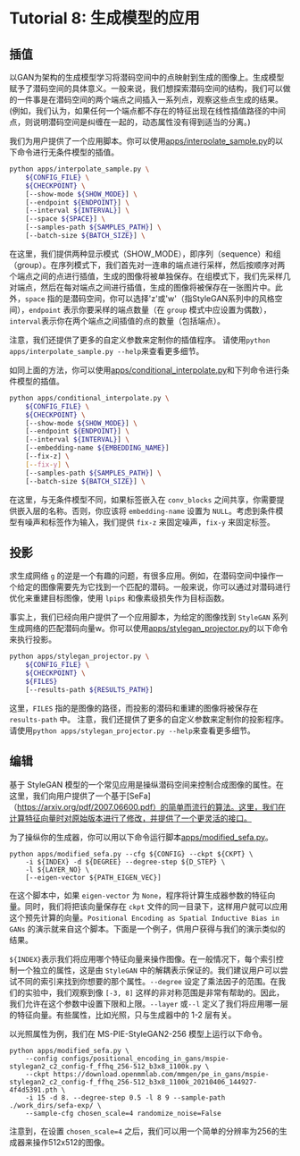 # Tutorial 8: 生成模型的应用

## 插值
以GAN为架构的生成模型学习将潜码空间中的点映射到生成的图像上。生成模型赋予了潜码空间的具体意义。一般来说，我们想探索潜码空间的结构，我们可以做的一件事是在潜码空间的两个端点之间插入一系列点，观察这些点生成的结果。(例如，我们认为，如果任何一个端点都不存在的特征出现在线性插值路径的中间点，则说明潜码空间是纠缠在一起的，动态属性没有得到适当的分离。)

我们为用户提供了一个应用脚本。你可以使用[apps/interpolate_sample.py](https://github.com/open-mmlab/mmgeneration/tree/master/apps/interpolate_sample.py)的以下命令进行无条件模型的插值。

```bash
python apps/interpolate_sample.py \
    ${CONFIG_FILE} \
    ${CHECKPOINT} \
    [--show-mode ${SHOW_MODE}] \
    [--endpoint ${ENDPOINT}] \
    [--interval ${INTERVAL}] \
    [--space ${SPACE}] \
    [--samples-path ${SAMPLES_PATH}] \
    [--batch-size ${BATCH_SIZE}] \
```
在这里，我们提供两种显示模式（SHOW_MODE），即序列（sequence）和组（group）。在序列模式下，我们首先对一连串的端点进行采样，然后按顺序对两个端点之间的点进行插值，生成的图像将被单独保存。在组模式下，我们先采样几对端点，然后在每对端点之间进行插值，生成的图像将被保存在一张图片中。此外，`space` 指的是潜码空间，你可以选择'z'或'w'（指StyleGAN系列中的风格空间），`endpoint` 表示你要采样的端点数量（在 `group` 模式中应设置为偶数），`interval`表示你在两个端点之间插值的点的数量（包括端点）。

注意，我们还提供了更多的自定义参数来定制你的插值程序。
请使用`python apps/interpolate_sample.py --help`来查看更多细节。

如同上面的方法，你可以使用[apps/conditional_interpolate.py](https://github.com/open-mmlab/mmgeneration/tree/master/apps/conditional_interpolate.py)和下列命令进行条件模型的插值。

```bash
python apps/conditional_interpolate.py \
    ${CONFIG_FILE} \
    ${CHECKPOINT} \
    [--show-mode ${SHOW_MODE}] \
    [--endpoint ${ENDPOINT}] \
    [--interval ${INTERVAL}] \
    [--embedding-name ${EMBEDDING_NAME}]
    [--fix-z] \
    [--fix-y] \
    [--samples-path ${SAMPLES_PATH}] \
    [--batch-size ${BATCH_SIZE}] \
```

在这里，与无条件模型不同，如果标签嵌入在 `conv_blocks` 之间共享，你需要提供嵌入层的名称。否则，你应该将 `embedding-name` 设置为 `NULL`。考虑到条件模型有噪声和标签作为输入，我们提供 `fix-z` 来固定噪声，`fix-y` 来固定标签。

## 投影
求生成网络 `g` 的逆是一个有趣的问题，有很多应用。例如，在潜码空间中操作一个给定的图像需要先为它找到一个匹配的潜码。一般来说，你可以通过对潜码进行优化来重建目标图像，使用 `lpips` 和像素级损失作为目标函数。

事实上，我们已经向用户提供了一个应用脚本，为给定的图像找到 `StyleGAN` 系列生成网络的匹配潜码向量w。你可以使用[apps/stylegan_projector.py](https://github.com/open-mmlab/mmgeneration/tree/master/apps/stylegan_projector.py)的以下命令来执行投影。

```bash
python apps/stylegan_projector.py \
    ${CONFIG_FILE} \
    ${CHECKPOINT} \
    ${FILES}
    [--results-path ${RESULTS_PATH}]
```
这里，`FILES` 指的是图像的路径，而投影的潜码和重建的图像将被保存在 `results-path` 中。
注意，我们还提供了更多的自定义参数来定制你的投影程序。请使用`python apps/stylegan_projector.py --help`来查看更多细节。

## 编辑
基于 StyleGAN 模型的一个常见应用是操纵潜码空间来控制合成图像的属性。在这里，我们向用户提供了一个基于[SeFa]（https://arxiv.org/pdf/2007.06600.pdf）的简单而流行的算法。这里，我们在计算特征向量时对原始版本进行了修改，并提供了一个更灵活的接口。

为了操纵你的生成器，你可以用以下命令运行脚本[apps/modified_sefa.py](https://github.com/open-mmlab/mmgeneration/tree/master/apps/modified_sefa.py)。


```shell
python apps/modified_sefa.py --cfg ${CONFIG} --ckpt ${CKPT} \
    -i ${INDEX} -d ${DEGREE} --degree-step ${D_STEP} \
    -l ${LAYER_NO} \
    [--eigen-vector ${PATH_EIGEN_VEC}]
```
在这个脚本中，如果 `eigen-vector` 为 `None`，程序将计算生成器参数的特征向量。同时，我们将把该向量保存在 `ckpt` 文件的同一目录下，这样用户就可以应用这个预先计算的向量。`Positional Encoding as Spatial Inductive Bias in GANs` 的演示就来自这个脚本。下面是一个例子，供用户获得与我们的演示类似的结果。

`${INDEX}`表示我们将应用哪个特征向量来操作图像。在一般情况下，每个索引控制一个独立的属性，这是由 `StyleGAN` 中的解耦表示保证的。我们建议用户可以尝试不同的索引来找到你想要的那个属性。`--degree` 设定了乘法因子的范围。在我们的实验中，我们观察到像 `[-3, 8]` 这样的非对称范围是非常有帮助的。因此，我们允许在这个参数中设置下限和上限。`--layer` 或`--l` 定义了我们将应用哪一层的特征向量。有些属性，比如光照，只与生成器中的 1-2 层有关。

以光照属性为例，我们在 MS-PIE-StyleGAN2-256 模型上运行以下命令。

```shell
python apps/modified_sefa.py \
    --config configs/positional_encoding_in_gans/mspie-stylegan2_c2_config-f_ffhq_256-512_b3x8_1100k.py \
    --ckpt https://download.openmmlab.com/mmgen/pe_in_gans/mspie-stylegan2_c2_config-f_ffhq_256-512_b3x8_1100k_20210406_144927-4f4d5391.pth \
    -i 15 -d 8. --degree-step 0.5 -l 8 9 --sample-path ./work_dirs/sefa-exp/ \
    --sample-cfg chosen_scale=4 randomize_noise=False
```
注意到，在设置 `chosen_scale=4` 之后，我们可以用一个简单的分辨率为256的生成器来操作512x512的图像。
